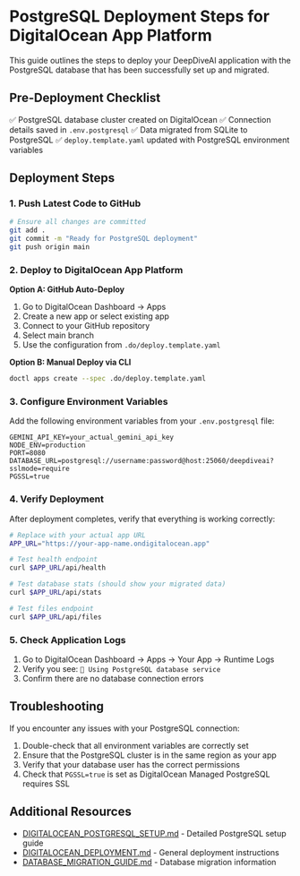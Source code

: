 # PostgreSQL Deployment Steps for DigitalOcean App Platform

This guide outlines the steps to deploy your DeepDiveAI application with the PostgreSQL database that has been successfully set up and migrated.

## Pre-Deployment Checklist

✅ PostgreSQL database cluster created on DigitalOcean
✅ Connection details saved in `.env.postgresql`
✅ Data migrated from SQLite to PostgreSQL
✅ `deploy.template.yaml` updated with PostgreSQL environment variables

## Deployment Steps

### 1. Push Latest Code to GitHub

```bash
# Ensure all changes are committed
git add .
git commit -m "Ready for PostgreSQL deployment"
git push origin main
```

### 2. Deploy to DigitalOcean App Platform

**Option A: GitHub Auto-Deploy**
1. Go to DigitalOcean Dashboard → Apps
2. Create a new app or select existing app
3. Connect to your GitHub repository
4. Select main branch
5. Use the configuration from `.do/deploy.template.yaml`

**Option B: Manual Deploy via CLI**
```bash
doctl apps create --spec .do/deploy.template.yaml
```

### 3. Configure Environment Variables

Add the following environment variables from your `.env.postgresql` file:

```
GEMINI_API_KEY=your_actual_gemini_api_key
NODE_ENV=production
PORT=8080
DATABASE_URL=postgresql://username:password@host:25060/deepdiveai?sslmode=require
PGSSL=true
```

### 4. Verify Deployment

After deployment completes, verify that everything is working correctly:

```bash
# Replace with your actual app URL
APP_URL="https://your-app-name.ondigitalocean.app"

# Test health endpoint
curl $APP_URL/api/health

# Test database stats (should show your migrated data)
curl $APP_URL/api/stats

# Test files endpoint
curl $APP_URL/api/files
```

### 5. Check Application Logs

1. Go to DigitalOcean Dashboard → Apps → Your App → Runtime Logs
2. Verify you see: `🐘 Using PostgreSQL database service`
3. Confirm there are no database connection errors

## Troubleshooting

If you encounter any issues with your PostgreSQL connection:

1. Double-check that all environment variables are correctly set
2. Ensure that the PostgreSQL cluster is in the same region as your app
3. Verify that your database user has the correct permissions
4. Check that `PGSSL=true` is set as DigitalOcean Managed PostgreSQL requires SSL

## Additional Resources

- [DIGITALOCEAN_POSTGRESQL_SETUP.md](DIGITALOCEAN_POSTGRESQL_SETUP.md) - Detailed PostgreSQL setup guide
- [DIGITALOCEAN_DEPLOYMENT.md](DIGITALOCEAN_DEPLOYMENT.md) - General deployment instructions
- [DATABASE_MIGRATION_GUIDE.md](DATABASE_MIGRATION_GUIDE.md) - Database migration information